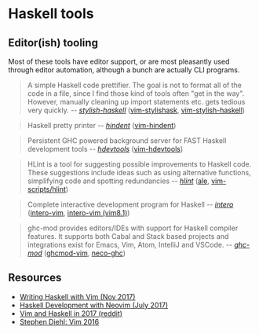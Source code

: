 # Haskell tools

## Editor(ish) tooling

Most of these tools have editor support, or are most pleasantly used through
editor automation, although a bunch are actually CLI programs.

> A simple Haskell code prettifier. The goal is not to format all of the code in
> a file, since I find those kind of tools often "get in the way". However,
> manually cleaning up import statements etc. gets tedious very quickly.
-- [*stylish-haskell*](https://github.com/jaspervdj/stylish-haskell)
([vim-stylishask](https://github.com/alx741/vim-stylishask),
[vim-stylish-haskell](https://github.com/nbouscal/vim-stylish-haskell))

> Haskell pretty printer
-- [*hindent*](https://github.com/chrisdone/hindent)
([vim-hindent](https://github.com/octol/vim-hindent))

> Persistent GHC powered background server for FAST Haskell development tools
-- [*hdevtools*](https://github.com/hdevtools/hdevtools)
([vim-hdevtools](https://github.com/bitc/vim-hdevtools))

> HLint is a tool for suggesting possible improvements to Haskell code. These
> suggestions include ideas such as using alternative functions, simplifying
> code and spotting redundancies
-- [*hlint*](https://github.com/ndmitchell/hlint)
([ale](https://github.com/w0rp/ale/blob/master/ale_linters/haskell/hlint.vim), [vim-scripts/hlint](https://github.com/vim-scripts/hlint))

> Complete interactive development program for Haskell
-- [*intero*](https://github.com/chrisdone/intero) ([intero-vim](https://github.com/parsonsmatt/intero-neovim), [intero-vim (vim8.1)](https://github.com/Fyrbll/intero-vim)) 

> ghc-mod provides editors/IDEs with support for Haskell compiler features. It
> supports both Cabal and Stack based projects and integrations exist for Emacs,
> Vim, Atom, IntelliJ and VSCode.
-- [*ghc-mod*](https://github.com/DanielG/ghc-mod)
([ghcmod-vim](https://github.com/eagletmt/ghcmod-vim),
[neco-ghc](https://github.com/eagletmt/neco-ghc))

## Resources

- [Writing Haskell with Vim (Nov 2017)](https://monicalent.com/blog/2017/11/19/haskell-in-vim/)
- [Haskell Development with Neovim (July 2017)](https://blog.jez.io/haskell-development-with-neovim/)
- [Vim and Haskell in 2017 (reddit)](https://www.reddit.com/r/haskell/comments/6nvgla/vim_and_haskell_in_2017/)
- [Stephen Diehl: Vim 2016](http://www.stephendiehl.com/posts/vim_2016.html)
